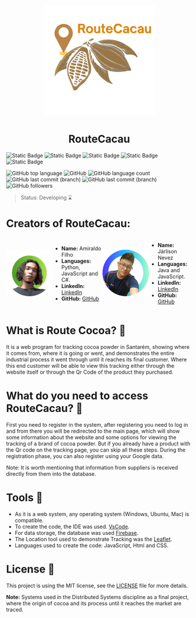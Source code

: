 <h1 align="center">
    <img src="./Img/RouteCacau_icon.png"/>
</h1>

<h1 align = "center"> RouteCacau </h1>

![Static Badge](https://img.shields.io/badge/JavaScript-%23F7DF1E?style=plastic&logo=javascript&color=black)
![Static Badge](https://img.shields.io/badge/Html5-%23E34F26?style=plastic&logo=html5&color=black)
![Static Badge](https://img.shields.io/badge/CSS3-%231572B6?style=plastic&logo=css3&color=black)
![Static Badge](https://img.shields.io/badge/Leaflet-%23199900?style=plastic&logo=leaflet&color=black)
![Static Badge](https://img.shields.io/badge/FireBase-%23FFCA28?style=plastic&logo=firebase&color=black)


![GitHub top language](https://img.shields.io/github/languages/top/amiralo01/Route_Cacau?style=plastic&color=red)
![GitHub](https://img.shields.io/github/license/amiralo01/Route_Cacau?style=plastic&color=purple)
![GitHub language count](https://img.shields.io/github/languages/count/amiralo01/Route_Cacau?style=plastic&color=black)
![GitHub last commit (branch)](https://img.shields.io/github/last-commit/amiralo01/Route_Cacau/main?style=plastic&color=green)
![GitHub last commit (branch)](https://img.shields.io/github/last-commit/amiralo01/Route_Cacau/Login_Jarlison?style=plastic&color=blue)
![GitHub followers](https://img.shields.io/github/followers/amiralo01?style=plastic&logo=github&color=cyan)

> Status: Developing ⌛

# Creators of RouteCacau:

<div style="display:flex; justify-content:space-around; align-items:center;">

![Autor 1](Img/autor_1.png)
- **Name:** Amiraldo Filho
- **Languages:** Python, JavaScript and C#.
- **LinkedIn:** [LinkedIn](https://www.linkedin.com/in/amiraldo-ferreira-28a84123b/)
- **GitHub:** [GitHub](https://github.com/amiralo01)

![Autor 2](Img/autor_2.png)
- **Name:** Járlison Nevez
- **Languages:** Java and JavaScript.
- **LinkedIn:** [LinkedIn](https://www.linkedin.com/in/jarlison-neves-87332129b/)
- **GitHub:** [GitHub](https://github.com/Jarlisonn)

</div>

# What is Route Cocoa? 🤔

It is a web program for tracking cocoa powder in Santarém, showing where it comes from, where it is going or went, and demonstrates the entire industrial process it went through until it reaches its final customer. Where this end customer will be able to view this tracking either through the website itself or through the Qr Code of the product they purchased.

# What do you need to access RouteCacau? 🤔

First you need to register in the system, after registering you need to log in and from there you will be redirected to the main page, which will show some information about the website and some options for viewing the tracking of a brand of cocoa powder. But if you already have a product with the Qr code on the tracking page, you can skip all these steps.
During the registration phase, you can also register using your Google data.

Note: It is worth mentioning that information from suppliers is received directly from them into the database.

# Tools 🔧

* As it is a web system, any operating system (Windows, Ubuntu, Mac) is compatible.
* To create the code, the IDE was used. [VsCode](https://code.visualstudio.com/).
* For data storage, the database was used [Firebase](https://firebase.google.com/).
* The Location tool used to demonstrate Tracking was the [Leaflet](https://leafletjs.com/).
* Languages used to create the code: JavaScript, Html and CSS.

# License 📜

This project is using the MIT license, see the [LICENSE](./LICENSE) file for more details.

**Note:** Systems used in the Distributed Systems discipline as a final project, where the origin of cocoa and its process until it reaches the market are traced.
